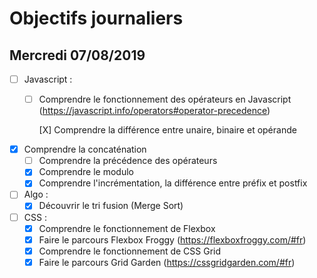 # Objectifs journaliers

## Mercredi 07/08/2019


* [ ] Javascript :
  * [ ] Comprendre le fonctionnement des opérateurs en Javascript (https://javascript.info/operators#operator-precedence)

    [X] Comprendre la différence entre unaire, binaire et opérande

* [X] Comprendre la concaténation
    * [ ] Comprendre la précédence des opérateurs
    * [X] Comprendre le modulo
    * [X] Comprendre l'incrémentation, la différence entre préfix et postfix

* [ ] Algo : 
  * [X] Découvrir le tri fusion (Merge Sort)

* [ ] CSS : 
  * [x] Comprendre le fonctionnement de Flexbox
  * [X] Faire le parcours Flexbox Froggy (https://flexboxfroggy.com/#fr)
  * [X] Comprendre le fonctionnement de CSS Grid
  * [X] Faire le parcours Grid Garden (https://cssgridgarden.com/#fr)